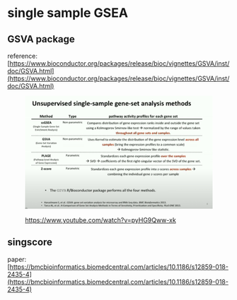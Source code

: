 # single sample GSEA



## GSVA package

reference: [https://www.bioconductor.org/packages/release/bioc/vignettes/GSVA/inst/doc/GSVA.html](https://www.bioconductor.org/packages/release/bioc/vignettes/GSVA/inst/doc/GSVA.html)

<figure><img src="../../.gitbook/assets/image (1).png" alt=""><figcaption><p><a href="https://www.youtube.com/watch?v=pyHG9Qww-xk">https://www.youtube.com/watch?v=pyHG9Qww-xk</a></p></figcaption></figure>



## singscore

paper: [https://bmcbioinformatics.biomedcentral.com/articles/10.1186/s12859-018-2435-4](https://bmcbioinformatics.biomedcentral.com/articles/10.1186/s12859-018-2435-4)

